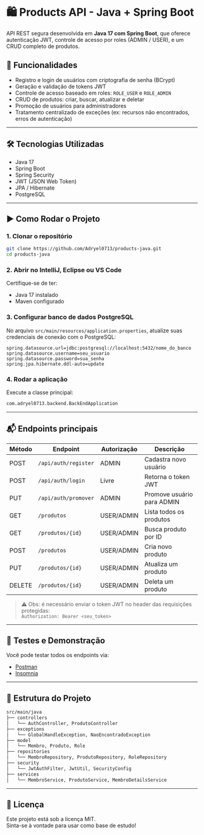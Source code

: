 
# 🛍️ Products API - Java + Spring Boot

API REST segura desenvolvida em **Java 17 com Spring Boot**, que oferece autenticação JWT, controle de acesso por roles (ADMIN / USER), e um CRUD completo de produtos.

## 🔐 Funcionalidades

- Registro e login de usuários com criptografia de senha (BCrypt)
- Geração e validação de tokens JWT
- Controle de acesso baseado em roles: `ROLE_USER` e `ROLE_ADMIN`
- CRUD de produtos: criar, buscar, atualizar e deletar
- Promoção de usuários para administradores
- Tratamento centralizado de exceções (ex: recursos não encontrados, erros de autenticação)

---

## 🛠️ Tecnologias Utilizadas

- Java 17
- Spring Boot
- Spring Security
- JWT (JSON Web Token)
- JPA / Hibernate
- PostgreSQL

---

## ▶️ Como Rodar o Projeto

### 1. Clonar o repositório

```bash
git clone https://github.com/Adryel0713/products-java.git
cd products-java
```

### 2. Abrir no IntelliJ, Eclipse ou VS Code

Certifique-se de ter:
- Java 17 instalado
- Maven configurado

### 3. Configurar banco de dados PostgreSQL

No arquivo `src/main/resources/application.properties`, atualize suas credenciais de conexão com o PostgreSQL:

```properties
spring.datasource.url=jdbc:postgresql://localhost:5432/nome_do_banco
spring.datasource.username=seu_usuario
spring.datasource.password=sua_senha
spring.jpa.hibernate.ddl-auto=update
```

### 4. Rodar a aplicação

Execute a classe principal:

```bash
com.adryel0713.backend.BackEndApplication
```

---

## 📬 Endpoints principais

| Método | Endpoint                  | Autorização  | Descrição                            |
|--------|---------------------------|--------------|----------------------------------------|
| POST   | `/api/auth/register`      | ADMIN        | Cadastra novo usuário                 |
| POST   | `/api/auth/login`         | Livre        | Retorna o token JWT                   |
| PUT    | `/api/auth/promover`      | ADMIN        | Promove usuário para ADMIN            |
| GET    | `/produtos`               | USER/ADMIN   | Lista todos os produtos               |
| GET    | `/produtos/{id}`          | USER/ADMIN   | Busca produto por ID                  |
| POST   | `/produtos`               | USER/ADMIN   | Cria novo produto                     |
| PUT    | `/produtos/{id}`          | USER/ADMIN   | Atualiza um produto                   |
| DELETE | `/produtos/{id}`          | USER/ADMIN   | Deleta um produto                     |

> ⚠️ Obs: é necessário enviar o token JWT no header das requisições protegidas:  
> `Authorization: Bearer <seu_token>`

---

## 🧪 Testes e Demonstração

Você pode testar todos os endpoints via:
- [Postman](https://www.postman.com/)
- [Insomnia](https://insomnia.rest/)

---

## 📁 Estrutura do Projeto

```bash
src/main/java
├── controllers
│   └── AuthController, ProdutoController
├── exceptions
│   └── GlobalHandleException, NaoEncontradoException
├── model
│   └── Membro, Produto, Role
├── repositories
│   └── MembroRepository, ProdutoRepository, RoleRepository
├── security
│   └── JwtAuthFilter, JwtUtil, SecurityConfig
├── services
│   └── MembroService, ProdutoService, MembroDetailsService
```

---

## 📄 Licença

Este projeto está sob a licença MIT.  
Sinta-se à vontade para usar como base de estudo!
